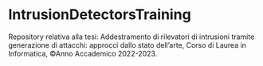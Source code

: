 # IntrusionDetectorsTraining

Repository relativa alla tesi: Addestramento di rilevatori di intrusioni tramite generazione di attacchi: approcci dallo stato dell’arte, Corso di Laurea in Informatica, ©Anno Accademico 2022-2023.
 
